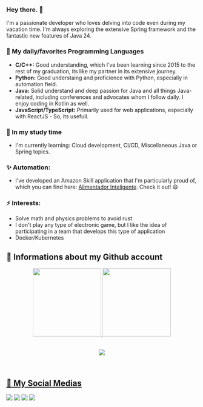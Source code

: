 ### Hey there. 👋 

I'm a passionate developer who loves delving into code even during my vacation time. I'm always exploring the extensive Spring framework and the fantastic new features of Java 24. 

### 🔭 My daily/favorites Programming Languages
- **C/C++:** Good understanding, which I've been learning since 2015 to the rest of my graduation, its like my partner in its extensive journey.
- **Python:** Good understaing and proficience with Python, especially in automation field.
- **Java:** Solid understand and deep passion for Java and all things Java-related, including conferences and advocates whom I follow daily. I enjoy coding in Kotlin as well.
- **JavaScript/TypeScript:** Primarily used for web applications, especially with ReactJS - So, its usefull.

### 🌱 In my study time
- I'm currently learning: Cloud development, CI/CD, Miscellaneous Java or Spring topics.

### ✨ Automation:
- I've developed an Amazon Skill application that I'm particularly proud of, which you can find here: [Alimentador Inteligente](https://www.amazon.com.br/Circuitec-Alimentador-Inteligente-VeryPet/dp/B0BF5XM84Y/ref=sr_1_1?__mk_pt_BR=%C3%85M%C3%85%C5%BD%C3%95%C3%91&crid=C6NLQ8QKJCCZ&keywords=verypet&qid=1663243954&s=alexa-skills&sprefix=very%2Calexa-skills%2C367&sr=1-1). Check it out! 😄

### ⚡ Interests:
- Solve math and physics problems to avoid rust
- I don't play any type of electronic game, but I like the idea of ​​participating in a team that develops this type of application
- Docker/Kubernetes

## 📑 Informations about my Github account
<div align="center">
  <a href="https://github.com/juninhocb">
  <img height="180em" src="https://github-readme-stats.vercel.app/api?username=juninhocb&show_icons=true&theme=dracula&include_all_commits=true&count_private=true"/>
  <img height="180em" src="https://github-readme-stats.vercel.app/api/top-langs/?username=juninhocb&layout=compact&langs_count=10&theme=dracula"/>
</div>

<div align="center">
  <br>
    <p> <img alingn="center" src="https://profile-counter.glitch.me/juninhocb/count.svg" /></p>  
  </br>
</div>


## 📌 My Social Medias


<div> 
  <a href="https://instagram.com/juninhocb" target="_blank"><img src="https://img.shields.io/badge/-Instagram-%23E4405F?style=for-the-badge&logo=instagram&logoColor=white" target="_blank"></a>
 <a href="https://discord.com/users/jrr#2419" target="_blank"><img src="https://img.shields.io/badge/Discord-7289DA?style=for-the-badge&logo=discord&logoColor=white" target="_blank"></a> 
  <a href = "mailto:juninhocb2017@gmail.com"><img src="https://img.shields.io/badge/-Gmail-%23333?style=for-the-badge&logo=gmail&logoColor=white" target="_blank"></a>
  <a href="https://www.linkedin.com/in/carlos-eduardo-junior-142326120/" target="_blank"><img src="https://img.shields.io/badge/-LinkedIn-%230077B5?style=for-the-badge&logo=linkedin&logoColor=white" target="_blank"></a> 
<br><br>
 
 
</div>
<!--
**juninhocb/juninhocb** is a ✨ _special_ ✨ repository because its `README.md` (this file) appears on your GitHub profile.

Here are some ideas to get you started:

- 🔭 I’m currently working on ...
- 🌱 I’m currently learning ...
- 👯 I’m looking to collaborate on ...
- 🤔 I’m looking for help with ...
- 💬 Ask me about ...
- 📫 How to reach me: ...
- 😄 Pronouns: ...
- ⚡ Fun fact: ...
-->
